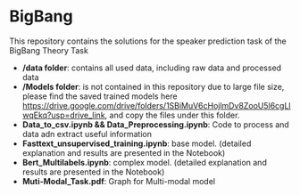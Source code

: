 # BigBang

This repository contains the solutions for the speaker prediction task of the BigBang Theory Task

- **/data folder**: contains all used data, including raw data and processed data
- **/Models folder**: is not contained in this repository due to large file size, please find the saved trained models here https://drive.google.com/drive/folders/1SBiMuV6cHojlmDv8ZooU5l6cgLlwqEkq?usp=drive_link, and copy the files under this folder.
- **Data_to_csv.ipynb && Data_Preprocessing.ipynb**: Code to process and data adn extract useful information
- **Fasttext_unsupervised_training.ipynb**: base model. (detailed explanation and results are presented in the Notebook)
- **Bert_Multilabels.ipynb**: complex model. (detailed explanation and results are presented in the Notebook)
- **Muti-Modal_Task.pdf**: Graph for Multi-modal model



